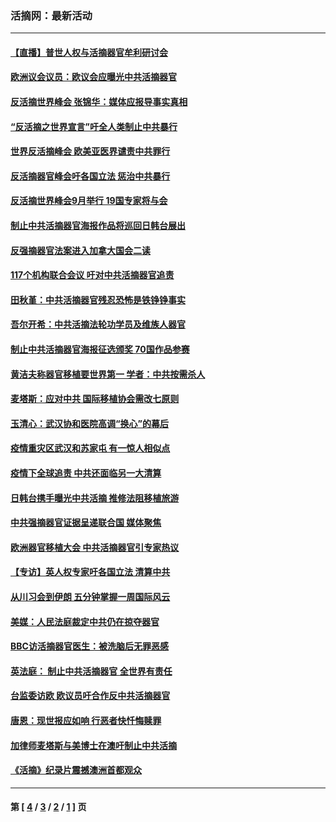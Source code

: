 ### 活摘网：最新活动
---
#### [【直播】普世人权与活摘器官牟利研讨会](../../pages/nf5883/n13425146.md?03010430) 
#### [欧洲议会议员：欧议会应曝光中共活摘器官](../../pages/nf5883/n13336571.md?03010430) 
#### [反活摘世界峰会 张锦华：媒体应报导事实真相](../../pages/nf5883/n13278502.md?03010430) 
#### [“反活摘之世界宣言”吁全人类制止中共暴行](../../pages/nf5883/n13259730.md?03010430) 
#### [世界反活摘峰会 欧美亚医界谴责中共罪行](../../pages/nf5883/n13253550.md?03010430) 
#### [反活摘器官峰会吁各国立法 惩治中共暴行](../../pages/nf5883/n13245052.md?03010430) 
#### [反活摘世界峰会9月举行 19国专家将与会](../../pages/nf5883/n13201492.md?03010430) 
#### [制止中共活摘器官海报作品将巡回日韩台展出](../../pages/nf5883/n13177791.md?03010430) 
#### [反强摘器官法案进入加拿大国会二读](../../pages/nf5883/n13033450.md?03010430) 
#### [117个机构联合会议 吁对中共活摘器官追责](../../pages/nf5883/n12775087.md?03010430) 
#### [田秋堇：中共活摘器官残忍恐怖是铁铮铮事实](../../pages/nf5883/n12702148.md?03010430) 
#### [吾尔开希：中共活摘法轮功学员及维族人器官](../../pages/nf5883/n12693197.md?03010430) 
#### [制止中共活摘器官海报征选颁奖 70国作品参赛](../../pages/nf5883/n12692050.md?03010430) 
#### [黄洁夫称器官移植要世界第一 学者：中共按需杀人](../../pages/nf5883/n12572329.md?03010430) 
#### [麦塔斯：应对中共 国际移植协会需改七原则](../../pages/nf5883/n12514711.md?03010430) 
#### [玉清心：武汉协和医院高调“换心”的幕后](../../pages/nf5883/n12298730.md?03010430) 
#### [疫情重灾区武汉和苏家屯 有一惊人相似点](../../pages/nf5883/n12150824.md?03010430) 
#### [疫情下全球追责 中共还面临另一大清算](../../pages/nf5883/n12070397.md?03010430) 
#### [日韩台携手曝光中共活摘 推修法阻移植旅游](../../pages/nf5883/n11712046.md?03010430) 
#### [中共强摘器官证据呈递联合国 媒体聚焦](../../pages/nf5883/n11546426.md?03010430) 
#### [欧洲器官移植大会 中共活摘器官引专家热议](../../pages/nf5883/n11539095.md?03010430) 
#### [【专访】英人权专家吁各国立法 清算中共](../../pages/nf5883/n11367315.md?03010430) 
#### [从川习会到伊朗 五分钟掌握一周国际风云](../../pages/nf5883/n11338520.md?03010430) 
#### [美媒：人民法庭裁定中共仍在掠夺器官](../../pages/nf5883/n11334897.md?03010430) 
#### [BBC访活摘器官医生：被洗脑后无罪恶感](../../pages/nf5883/n11335935.md?03010430) 
#### [英法庭： 制止中共活摘器官 全世界有责任](../../pages/nf5883/n11330691.md?03010430) 
#### [台监委访欧 欧议员吁合作反中共活摘器官](../../pages/nf5883/n11109190.md?03010430) 
#### [唐恩：现世报应如响 行恶者快忏悔赎罪](../../pages/nf5883/n11104016.md?03010430) 
#### [加律师麦塔斯与美博士在澳吁制止中共活摘](../../pages/nf5883/n10724764.md?03010430) 
#### [《活摘》纪录片震撼澳洲首都观众](../../pages/nf5883/n10722747.md?03010430) 

---
#### 第 [ [4](./4.md?03010430) / [3](./3.md?03010430) / [2](./2.md?03010430) / [1](./1.md?03010430) ] 页
